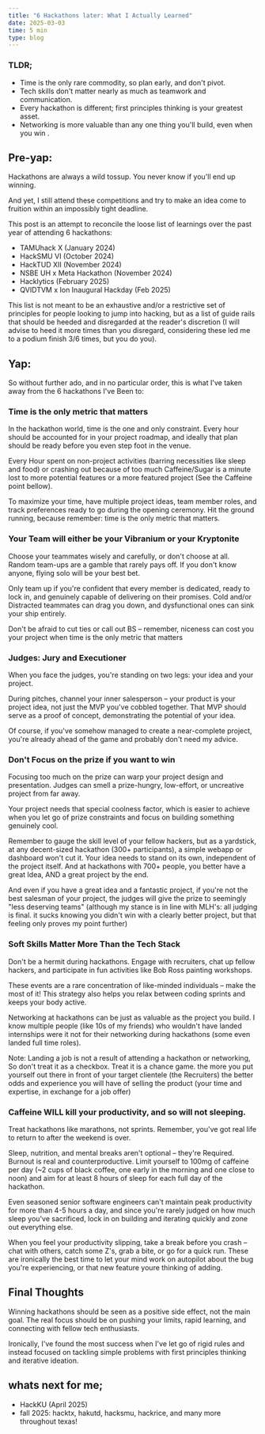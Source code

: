 ```yaml
---
title: "6 Hackathons later: What I Actually Learned"
date: 2025-03-03
time: 5 min
type: blog
---
```

### **TLDR;**
- Time is the only rare commodity, so plan early, and don't pivot.
- Tech skills don't matter nearly as much as teamwork and communication.
- Every hackathon is different; first principles thinking is your greatest asset.
- Networking is more valuable than any one thing you'll build, even when you win .

## Pre-yap:
Hackathons are always a wild tossup. You never know if you'll end up winning. 

And yet, I still attend these competitions and try to make an idea come to fruition within an impossibly tight deadline. 

This post is an attempt to reconcile the loose list of learnings over the past year of attending 6 hackathons:
- TAMUhack X (January 2024)
- HackSMU VI (October 2024)
- HackTUD XII (November 2024)
- NSBE UH x Meta Hackathon (November 2024)
- Hacklytics (February 2025)
- QVIDTVM x Ion Inaugural Hackday (Feb 2025)

This list is not meant to be an exhaustive and/or a restrictive set of principles for people looking to jump into hacking, but as a list of guide rails that should be heeded and disregarded at the reader's discretion (I will advise to heed it more times than you disregard, considering these led me to a podium finish 3/6 times, but you do you).

## Yap:

So without further ado, and in no particular order, this is what I've taken away from the 6 hackathons I've Been to:


### Time is the only metric that matters
In the hackathon world, time is the one and only constraint. Every hour should be accounted for in your project roadmap, and ideally that plan should be ready before you even step foot in the venue. 

Every Hour spent on non-project activities (barring necessities like sleep and food) or crashing out because of too much Caffeine/Sugar is a minute lost to more potential features or a more featured project (See the Caffeine point bellow). 

To maximize your time, have multiple project ideas, team member roles, and track preferences ready to go during the opening ceremony. Hit the ground running, because remember: time is the only metric that matters.


### Your Team will either be your Vibranium or your Kryptonite
Choose your teammates wisely and carefully, or don't choose at all. Random team-ups are a gamble that rarely pays off. If you don't know anyone, flying solo will be your best bet. 

Only team up if you're confident that every member is dedicated, ready to lock in, and genuinely capable of delivering on their promises. Cold and/or Distracted teammates can drag you down, and dysfunctional ones can sink your ship entirely.

Don't be afraid to cut ties or call out BS – remember, niceness can cost you your project when time is the only metric that matters


### Judges: Jury and Executioner
When you face the judges, you're standing on two legs: your idea and your project. 

During pitches, channel your inner salesperson – your product is your project idea, not just the MVP you've cobbled together. That MVP should serve as a proof of concept, demonstrating the potential of your idea. 

Of course, if you've somehow managed to create a near-complete project, you're already ahead of the game and probably don't need my advice.

### Don't Focus on the prize if you want to win
Focusing too much on the prize can warp your project design and presentation. Judges can smell a prize-hungry, low-effort, or uncreative project from far away. 

Your project needs that special coolness factor, which is easier to achieve when you let go of prize constraints and focus on building something genuinely cool. 

Remember to gauge the skill level of your fellow hackers, but as a yardstick, at any decent-sized hackathon (300+ participants), a simple webapp or dashboard won't cut it. Your idea needs to stand on its own, independent of the project itself. And at hackathons with 700+ people, you better have a great Idea, AND a great project by the end.

And even if you have a great idea and a fantastic project, if you're not the best salesman of your project, the judges will give the prize to seemingly "less deserving teams" (although my stance is in line with MLH's: all judging is final. it sucks knowing you didn't win with a clearly better project, but that feeling only proves my point further)

### Soft Skills Matter More Than the Tech Stack
Don't be a hermit during hackathons. Engage with recruiters, chat up fellow hackers, and participate in fun activities like Bob Ross painting workshops. 

These events are a rare concentration of like-minded individuals – make the most of it! This strategy also helps you relax between coding sprints and keeps your body active. 

Networking at hackathons can be just as valuable as the project you build. I know multiple people (like 10s of my friends) who wouldn't have landed internships were it not for their networking during hackathons (some even landed full time roles).

Note: Landing a job is not a result of attending a hackathon or networking, So don't treat it as a checkbox. Treat it is a chance game. the more you put yourself out there in front of your target clientele (the Recruiters) the better odds and experience you will have of selling the product (your time and expertise, in exchange for a job offer)


### Caffeine WILL kill your productivity, and so will not sleeping.
Treat hackathons like marathons, not sprints. Remember, you've got real life to return to after the weekend is over. 

Sleep, nutrition, and mental breaks aren't optional – they're Required. Burnout is real and counterproductive. Limit yourself to 100mg of caffeine per day (~2 cups of black coffee, one early in the morning and one close to noon) and aim for at least 8 hours of sleep for each full day of the hackathon. 

Even seasoned senior software engineers can't maintain peak productivity for more than 4-5 hours a day, and since you're rarely judged on how much sleep you've sacrificed, lock in on building and iterating quickly and zone out everything else. 

When you feel your productivity slipping, take a break before you crash – chat with others, catch some Z's, grab a bite, or go for a quick run. These are ironically the best time to let your mind work on autopilot about the bug you're experiencing, or that new feature youre thinking of adding. 

## Final Thoughts
Winning hackathons should be seen as a positive side effect, not the main goal. The real focus should be on pushing your limits, rapid learning, and connecting with fellow tech enthusiasts. 

Ironically, I've found the most success when I've let go of rigid rules and instead focused on tackling simple problems with first principles thinking and iterative ideation.

## whats next for me;
- HackKU (April 2025)
- fall 2025: hacktx, hakutd, hacksmu, hackrice, and many more throughout texas!
